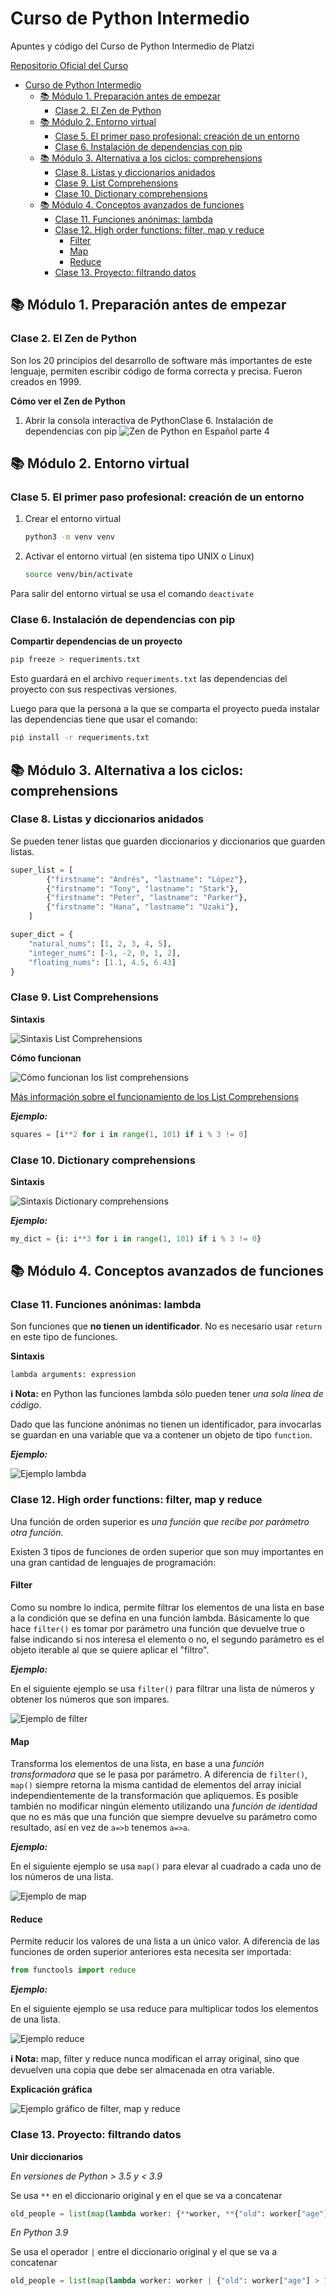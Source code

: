 # Curso de Python Intermedio

Apuntes y código del Curso de Python Intermedio de Platzi

[Repositorio Oficial del Curso](https://github.com/facmartoni/curso-intermedio-python)

- [Curso de Python Intermedio](#curso-de-python-intermedio)
  - [📚 Módulo 1. Preparación antes de empezar](#-módulo-1-preparación-antes-de-empezar)
    - [Clase 2. El Zen de Python](#clase-2-el-zen-de-python)
  - [📚 Módulo 2. Entorno virtual](#-módulo-2-entorno-virtual)
    - [Clase 5. El primer paso profesional: creación de un entorno](#clase-5-el-primer-paso-profesional-creación-de-un-entorno)
    - [Clase 6. Instalación de dependencias con pip](#clase-6-instalación-de-dependencias-con-pip)
  - [📚 Módulo 3. Alternativa a los ciclos: comprehensions](#-módulo-3-alternativa-a-los-ciclos-comprehensions)
    - [Clase 8. Listas y diccionarios anidados](#clase-8-listas-y-diccionarios-anidados)
    - [Clase 9. List Comprehensions](#clase-9-list-comprehensions)
    - [Clase 10. Dictionary comprehensions](#clase-10-dictionary-comprehensions)
  - [📚 Módulo 4. Conceptos avanzados de funciones](#-módulo-4-conceptos-avanzados-de-funciones)
    - [Clase 11. Funciones anónimas: lambda](#clase-11-funciones-anónimas-lambda)
    - [Clase 12. High order functions: filter, map y reduce](#clase-12-high-order-functions-filter-map-y-reduce)
      - [Filter](#filter)
      - [Map](#map)
      - [Reduce](#reduce)
    - [Clase 13. Proyecto: filtrando datos](#clase-13-proyecto-filtrando-datos)

## 📚 Módulo 1. Preparación antes de empezar

### Clase 2. El Zen de Python

Son los 20 principios del desarrollo de software más importantes de este lenguaje, permiten escribir código de forma correcta y precisa. Fueron creados en 1999.

**Cómo ver el Zen de Python**

1. Abrir la consola interactiva de PythonClase 6. Instalación de dependencias con pip
![Zen de Python en Español parte 4](https://i.ibb.co/3zz1xMv/zen-python-4.png)

## 📚 Módulo 2. Entorno virtual

### Clase 5. El primer paso profesional: creación de un entorno

1. Crear el entorno virtual
    ```bash
    python3 -m venv venv
    ```
2. Activar el entorno virtual (en sistema tipo UNIX o Linux)
    ```bash
    source venv/bin/activate
    ```

Para salir del entorno virtual se usa el comando `deactivate`

### Clase 6. Instalación de dependencias con pip

**Compartir dependencias de un proyecto**

```bash
pip freeze > requeriments.txt
```

Esto guardará en el archivo `requeriments.txt` las dependencias del proyecto con sus respectivas versiones.

Luego para que la persona a la que se comparta el proyecto pueda instalar las dependencias tiene que usar el comando:

```bash
piṕ install -r requeriments.txt
```

## 📚 Módulo 3. Alternativa a los ciclos: comprehensions

### Clase 8. Listas y diccionarios anidados

Se pueden tener listas que guarden diccionarios y diccionarios que guarden listas.

```python
super_list = [
        {"firstname": "Andrés", "lastname": "López"},
        {"firstname": "Tony", "lastname": "Stark"},
        {"firstname": "Peter", "lastname": "Parker"},
        {"firstname": "Hana", "lastname": "Uzaki"},
    ]

super_dict = {
    "natural_nums": [1, 2, 3, 4, 5],
    "integer_nums": [-1, -2, 0, 1, 2],
    "floating_nums": [1.1, 4.5, 6.43]
}
```

### Clase 9. List Comprehensions

**Sintaxis**

![Sintaxis List Comprehensions](https://i.ibb.co/VS1Rmj4/sintaxis-list-comprehensions.png)

**Cómo funcionan**

![Cómo funcionan los list comprehensions](https://i.ibb.co/3vvyp12/1-z-J0-Xf-N1fk-WSvll2-Bg8o46g.png)

[Más información sobre el funcionamiento de los List Comprehensions](https://towardsdatascience.com/all-about-python-list-comprehension-14dd979ec0d1)

_**Ejemplo:**_

```python
squares = [i**2 for i in range(1, 101) if i % 3 != 0]
```

### Clase 10. Dictionary comprehensions

**Sintaxis**

![Sintaxis Dictionary comprehensions](https://i.ibb.co/v1JfBts/sintaxis-Dictionary-comprehensions.png)

_**Ejemplo:**_

```python
my_dict = {i: i**3 for i in range(1, 101) if i % 3 != 0}
```

## 📚 Módulo 4. Conceptos avanzados de funciones

### Clase 11. Funciones anónimas: lambda

Son funciones que **no tienen un identificador**. No es necesario usar `return` en este tipo de funciones.

**Sintaxis**

`lambda arguments: expression`

**ℹ Nota:** en Python las funciones lambda sólo pueden tener *una sola línea de código*.

Dado que las funcione anónimas no tienen un identificador, para invocarlas se guardan en una variable que va a contener un objeto de tipo `function`.

_**Ejemplo:**_

![Ejemplo lambda](https://i.ibb.co/6HQBS6H/ejemplo-lambda.png)


### Clase 12. High order functions: filter, map y reduce

Una función de orden superior es *una función que recibe por parámetro otra función.*

Existen 3 tipos de funciones de orden superior que son muy importantes en una gran cantidad de lenguajes de programación:

#### Filter

Como su nombre lo indica, permite filtrar los elementos de una lista en base a la condición que se defina en una función lambda. Básicamente lo que hace `filter()` es tomar por parámetro una función que devuelve true o false indicando si nos interesa el elemento o no, el segundo parámetro es el objeto iterable al que se quiere aplicar el "filtro".

_**Ejemplo:**_

En el siguiente ejemplo se usa `filter()` para filtrar una lista de números y obtener los números que son impares.

![Ejemplo de filter](https://i.ibb.co/nMnSLs2/ejemplo-filter.png)

#### Map

Transforma los elementos de una lista, en base a una *función transformadora* que se le pasa por parámetro. A diferencia de `filter()`, `map()` siempre retorna la misma cantidad de elementos del array inicial independientemente de la transformación que apliquemos. Es posible también no modificar ningún elemento utilizando una *función de identidad* que no es más que una función que siempre devuelve su parámetro como resultado, así en vez de `a=>b` tenemos `a=>a`.

_**Ejemplo:**_

En el siguiente ejemplo se usa `map()` para elevar al cuadrado a cada uno de los números de una lista.

![Ejemplo de map](https://i.ibb.co/gMQk1rC/ejemplo-map.png)

#### Reduce

Permite reducir los valores de una lista a un único valor. A diferencia de las funciones de orden superior anteriores esta necesita ser importada: 

```python
from functools import reduce
```

_**Ejemplo:**_

En el siguiente ejemplo se usa reduce para multiplicar todos los elementos de una lista.

![Ejemplo reduce](https://i.ibb.co/hBnPPGd/ejemplo-reduce.png)

**ℹ Nota:** map, filter y reduce nunca modifican el array original, sino que devuelven una copia que debe ser almacenada en otra variable.

**Explicación gráfica**

![Ejemplo gráfico de filter, map y reduce](https://i.ibb.co/tQQ7f4V/1-Dree-F8a4h2pvx-Rly39-Hj-AA.jpg)


### Clase 13. Proyecto: filtrando datos

**Unir diccionarios**

*En versiones de Python > 3.5 y < 3.9*

Se usa `**` en el diccionario original y en el que se va a concatenar

```python
old_people = list(map(lambda worker: {**worker, **{"old": worker["age"] > 70}}, DATA))
```

*En Python 3.9*

Se usa el operador `|` entre el diccionario original y el que se va a concatenar

```python
old_people = list(map(lambda worker: worker | {"old": worker["age"] > 70}, DATA))
```